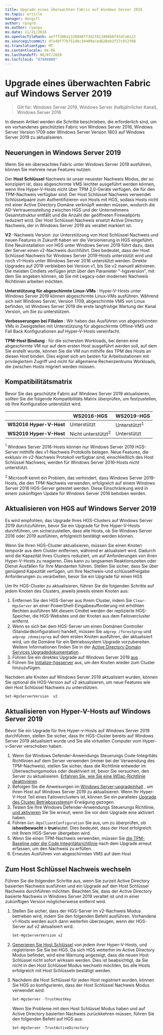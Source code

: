 ```yaml
---
title: Upgrade eines überwachten Fabric auf Windows Server 2019
ms.topic: article
manager: dongill
author: rpsqrd
ms.author: ryanpu
ms.date: 11/21/2018
ms.openlocfilehash: aefff380a1320898ff342f813498b8f45dfa6122
ms.sourcegitcommit: dfa48f77b751dbc34409aced628eb2f17c912f08
ms.translationtype: MT
ms.contentlocale: de-DE
ms.lasthandoff: 08/07/2020
ms.locfileid: "87944000"
---
```

# <a name="upgrade-a-guarded-fabric-to-windows-server-2019"></a>Upgrade eines überwachten Fabric auf Windows Server 2019

> Gilt für: Windows Server 2019, Windows Server (halbjährlicher Kanal), Windows Server 2016

In diesem Artikel werden die Schritte beschrieben, die erforderlich sind, um ein vorhandenes geschütztes Fabric von Windows Server 2016, Windows Server Version 1709 oder Windows Server Version 1803 auf Windows Server 2019 zu aktualisieren.

## <a name="whats-new-in-windows-server-2019"></a>Neuerungen in Windows Server 2019

Wenn Sie ein überwachtes Fabric unter Windows Server 2019 ausführen, können Sie mehrere neue Features nutzen:

Der **Host Schlüssel** Nachweis ist unser neuester Nachweis Modus, der so konzipiert ist, dass abgeschirmte VMS leichter ausgeführt werden können, wenn Ihre Hyper-V-Hosts nicht über TPM 2,0-Geräte verfügen, die für den TPM-Nachweis verfügbar sind. Der Host Schlüssel Nachweis verwendet Schlüsselpaare zum Authentifizieren von Hosts mit HGS, sodass Hosts nicht mit einer Active Directory Domäne verknüpft werden müssen, wodurch die AD-Vertrauensstellung zwischen HGS und der Unternehmens Gesamtstruktur entfällt und die Anzahl der geöffneten Firewallports reduziert wird. Der Host Schlüssel Nachweis ersetzt Active Directory Nachweis, der in Windows Server 2019 als veraltet markiert ist.

**V2** -Nachweis Version: zur Unterstützung von Host Schlüssel Nachweis und neuen Features in Zukunft haben wir die Versionierung in HGS eingeführt. Eine Neuinstallation von HGS unter Windows Server 2019 führt dazu, dass der Server einen v2-Nachweis durchführt. Dies bedeutet, dass der Host Schlüssel Nachweis für Windows Server 2019-Hosts unterstützt wird und noch v1-Hosts unter Windows Server 2016 unterstützt werden. Direkte Upgrades auf 2019 verbleiben bei Version v1, bis Sie v2 manuell aktivieren. Die meisten Cmdlets verfügen jetzt über den Parameter "-hgsversion", mit dem Sie angeben können, ob Sie mit Legacy-oder modernen Nachweis Richtlinien arbeiten möchten.

**Unterstützung für abgeschirmte Linux-VMs** : Hyper-V-Hosts unter Windows Server 2019 können abgeschirmte Linux-VMs ausführen. Während sich seit Windows Server, Version 1709, abgeschirmte VMS von Linux befinden, ist Windows Server 2019 die erste langfristige Wartung der Kanal Version, um Sie zu unterstützen.

**Verbesserungen bei Filialen** : Wir haben das Ausführen von abgeschirmten VMs in Zweigstellen mit Unterstützung für abgeschirmte Offline-VMS und Fall Back Konfigurationen auf Hyper-V-Hosts vereinfacht.

**TPM-Host Bindung** : für die sichersten Workloads, bei denen eine abgeschirmte VM nur auf dem ersten Host ausgeführt werden soll, auf dem Sie erstellt wurde, können Sie die VM nun mithilfe des TPM des Hosts an diesen Host binden. Dies eignet sich am besten für Arbeitsstationen mit privilegiertem Zugriff und nicht für allgemeine Rechenzentrums Workloads, die zwischen Hosts migriert werden müssen.

## <a name="compatibility-matrix"></a>Kompatibilitätsmatrix

Bevor Sie das geschützte Fabric auf Windows Server 2019 aktualisieren, sollten Sie die folgende Kompatibilitäts Matrix überprüfen, um festzustellen, ob Ihre Konfiguration unterstützt wird.

|  | WS2016-HGS | WS2019-HGS|
|---|---|---|
|**WS2016 Hyper-V-Host** | Unterstützt | Unterstützt<sup>1</sup>|
|**WS2019 Hyper-V-Host** | Nicht unterstützt<sup>2</sup> | Unterstützt|

<sup>1</sup> Windows Server 2016-Hosts können nur Windows Server 2019 HGS-Server mithilfe des v1-Nachweis Protokolls belegen. Neue Features, die exklusiv im v2-Nachweis Protokoll verfügbar sind, einschließlich des Host Schlüssel Nachweis, werden für Windows Server 2016-Hosts nicht unterstützt.

<sup>2</sup> Microsoft kennt ein Problem, das verhindert, dass Windows Server 2019-Hosts, die den TPM-Nachweis verwenden, erfolgreich auf einem Windows Server 2016 HGS-Server getestet werden. Diese Einschränkung wird in einem zukünftigen Update für Windows Server 2016 behoben werden.

## <a name="upgrade-hgs-to-windows-server-2019"></a>Aktualisieren von HGS auf Windows Server 2019

Es wird empfohlen, das Upgrade Ihres HGS-Clusters auf Windows Server 2019 durchzuführen, bevor Sie ein Upgrade für Ihre Hyper-V-Hosts durchführen, um sicherzustellen, dass alle Hosts, ob Sie Windows Server 2016 oder 2019 ausführen, erfolgreich bestätigt werden können.

Wenn Sie Ihren HGS-Cluster aktualisieren, müssen Sie einen Knoten temporär aus dem Cluster entfernen, während er aktualisiert wird. Dadurch wird die Kapazität Ihres Clusters reduziert, um auf Anforderungen von ihren Hyper-V-Hosts zu reagieren. Dies kann zu langsamen Reaktionszeiten oder Dienst Ausfällen für Ihre Mandanten führen. Stellen Sie sicher, dass Sie über genügend Kapazität verfügen, um Ihre Nachweis-und schlüsselfreigabe Anforderungen zu verarbeiten, bevor Sie ein Upgrade für einen HGS

Um Ihr HGS-Cluster zu aktualisieren, führen Sie die folgenden Schritte auf jedem Knoten des Clusters, jeweils jeweils einem Knoten aus:

1.  Entfernen Sie den HGS-Server aus Ihrem Cluster, indem Sie `Clear-HgsServer` an einer PowerShell-Eingabeaufforderung mit erhöhten Rechten ausführen Mit diesem Cmdlet werden der replizierte HGS-Speicher, die HGS-Websites und der Knoten aus dem Failovercluster entfernt.
2.  Wenn es sich bei dem HGS-Server um einen Domänen Controller (Standardkonfiguration) handelt, müssen Sie `adprep /forestprep` und `adprep /domainprep` auf dem ersten Knoten ausführen, der aktualisiert wird, um die Domäne für ein Betriebssystem Upgrade vorzubereiten. Weitere Informationen finden Sie in der [Active Directory Domain Services Upgradedokumentation](https://docs.microsoft.com/windows-server/identity/ad-ds/deploy/upgrade-domain-controllers#supported-in-place-upgrade-paths) .
3.  Führen Sie ein direktes Upgrade auf Windows Server 2019 [aus](../../get-started-19/install-upgrade-migrate-19.md) .
4.  Führen Sie [Initialize-hgsserver](guarded-fabric-configure-additional-hgs-nodes.md) aus, um den Knoten wieder zum Cluster hinzuzufügen.

Nachdem alle Knoten auf Windows Server 2019 aktualisiert wurden, können Sie optional die HGS-Version auf v2 aktualisieren, um neue Features wie den Host Schlüssel Nachweis zu unterstützen.

```powershell
Set-HgsServerVersion  v2
```

## <a name="upgrade-hyper-v-hosts-to-windows-server-2019"></a>Aktualisieren von Hyper-V-Hosts auf Windows Server 2019

Bevor Sie ein Upgrade für Ihre Hyper-v-Hosts auf Windows Server 2019 durchführen, stellen Sie sicher, dass Ihr HGS-Cluster bereits auf Windows Server 2019 aktualisiert wurde und Sie alle virtuellen Computer vom Hyper-v-Server verschoben haben.

1.  Wenn Sie Windows Defender-Anwendungs Steuerungs Code-Integritäts Richtlinien auf dem Server verwenden (immer bei der Verwendung des TPM-Nachweis), stellen Sie sicher, dass die Richtlinie entweder im Überwachungsmodus oder deaktiviert ist, bevor Sie versuchen, den Server zu aktualisieren. [Erfahren Sie, wie Sie eine WDac-Richtlinie deaktivieren](https://docs.microsoft.com/windows/security/threat-protection/windows-defender-application-control/disable-windows-defender-application-control-policies)
2.  Befolgen Sie die Anweisungen im [Windows Server-upgradeinhalt](../../upgrade/upgrade-overview.md) , um Ihren Host auf Windows Server 2019 zu aktualisieren. Wenn Ihr Hyper-V-Host Teil eines Failoverclusters ist, können Sie ein paralleles [Upgrade des Cluster Betriebssystems](../../failover-clustering/Cluster-Operating-System-Rolling-Upgrade.md)in Erwägung gezogen.
3.  Testen Sie Ihre Windows Defender-Anwendungs Steuerungs Richtlinie, [und aktivieren](https://docs.microsoft.com/windows/security/threat-protection/windows-defender-application-control/audit-windows-defender-application-control-policies) Sie Sie erneut, wenn Sie vor dem Upgrade eine aktiviert haben.
4.  Führen `Get-HgsClientConfiguration` Sie aus, um zu überprüfen, ob **ishostbewacht = true**lautet. Dies bedeutet, dass der Host erfolgreich mit Ihrem HGS-Server übergeben wird.
5.  Wenn Sie einen TPM-Nachweis verwenden, müssen Sie [die TPM-Baseline oder die Code Integritätsrichtlinie](guarded-fabric-add-host-information-for-tpm-trusted-attestation.md) nach dem Upgrade erneut erfassen, um den Nachweis zu erfüllen.
6.  Erneutes Ausführen von abgeschirmten VMS auf dem Host

## <a name="switch-to-host-key-attestation"></a>Zum Host Schlüssel Nachweis wechseln

Führen Sie die folgenden Schritte aus, wenn Sie zurzeit Active Directory basierten Nachweis ausführen und ein Upgrade auf den Host Schlüssel Nachweis durchführen möchten. Beachten Sie, dass der Active Directory basierte Nachweis in Windows Server 2019 veraltet ist und in einer zukünftigen Version möglicherweise entfernt wird.

1.  Stellen Sie sicher, dass der HGS-Server im v2-Nachweis Modus betrieben wird, indem Sie den folgenden Befehl ausführen. Vorhandene v1-Hosts werden auch dann weiterhin überzeugen, wenn der HGS-Server auf v2 aktualisiert wird.

    ```powershell
    Set-HgsServerVersion v2
    ```

2.  [Generieren Sie Host Schlüssel](guarded-fabric-create-host-key.md) von jedem ihrer Hyper-V-Hosts, und registrieren Sie Sie bei HGS. Da sich HGS weiterhin im Active Directory Modus befindet, wird eine Warnung angezeigt, dass die neuen Host Schlüssel nicht sofort wirksam werden. Dies ist beabsichtigt, da Sie nicht in den Host Schlüssel Modus wechseln möchten, bis alle Hosts erfolgreich mit Host Schlüsseln bestätigt werden.

3.  Nachdem die Host Schlüssel für jeden Host registriert wurden, können Sie HGS so konfigurieren, dass der Host Schlüssel Nachweis Modus verwendet wird:

    ```powershell
    Set-HgsServer -TrustHostKey
    ```

    Wenn Sie Probleme mit dem Host Schlüssel Modus haben und auf Active Directory basierten Nachweis zurückkehren müssen, führen Sie den folgenden Befehl auf HGS aus:

    ```powershell
    Set-HgsServer -TrustActiveDirectory
    ```